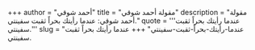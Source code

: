 +++
author = "أحمد شوقي"
title = "مقولة أحمد شوقي"
description = "مقولة أحمد شوقي: عندما رأيتك بحراً ثقبت سفينتي."
quote = '''عندما رأيتك بحراً ثقبت سفينتي.''' 
slug = "عندما-رأيتك-بحراً-ثقبت-سفينتي"
+++
عندما رأيتك بحراً ثقبت سفينتي.
